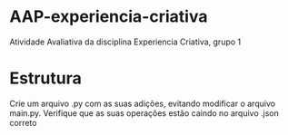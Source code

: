 # AAP-experiencia-criativa
Atividade Avaliativa da disciplina Experiencia Criativa, grupo 1

# Estrutura
Crie um arquivo .py com as suas adições, evitando modificar o arquivo main.py. Verifique que as suas operações estão caindo no arquivo .json correto
